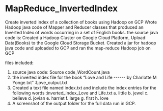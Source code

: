# MapReduce_InvertedIndex
Create inverted index of a collection of books using Hadoop on GCP
Wrote Hadoop java code of Mapper and Reducer classes that produced an Inverted Index of words occurring in a set of English books.
the source java code is:
Created a Hadoop Cluster on Google Cloud Platform, Upload Data(Books) to the Google Cloud Storage Bucket.
Created a jar for hadoop java code and uploaded to GCP and ran the map-reduce Hadoop job on GCP

files included: 
1. source java code: Source code_WordCount.java
2. the inverted index file for the book “Love and Life ------ by Charlotte M Yonge.txt” :Love_output.txt
3. Created a text file named index.txt and include the index entries for the following words :inverted_index_Love and Life.txt
a. little b. jewel c. believe d. jovian e. harriet f. large g. first h. love
4. A screenshot of the output folder for the full data run in GCP.
